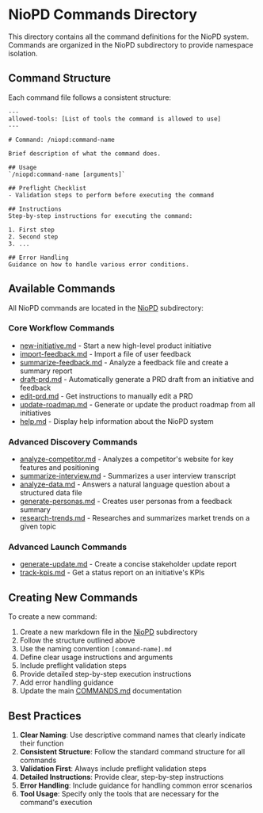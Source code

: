 # NioPD Commands Directory

This directory contains all the command definitions for the NioPD system. Commands are organized in the NioPD subdirectory to provide namespace isolation.

## Command Structure

Each command file follows a consistent structure:

```
---
allowed-tools: [List of tools the command is allowed to use]
---

# Command: /niopd:command-name

Brief description of what the command does.

## Usage
`/niopd:command-name [arguments]`

## Preflight Checklist
- Validation steps to perform before executing the command

## Instructions
Step-by-step instructions for executing the command:

1. First step
2. Second step
3. ...

## Error Handling
Guidance on how to handle various error conditions.
```

## Available Commands

All NioPD commands are located in the [NioPD](NioPD/) subdirectory:

### Core Workflow Commands
- [new-initiative.md](NioPD/new-initiative.md) - Start a new high-level product initiative
- [import-feedback.md](NioPD/import-feedback.md) - Import a file of user feedback
- [summarize-feedback.md](NioPD/summarize-feedback.md) - Analyze a feedback file and create a summary report
- [draft-prd.md](NioPD/draft-prd.md) - Automatically generate a PRD draft from an initiative and feedback
- [edit-prd.md](NioPD/edit-prd.md) - Get instructions to manually edit a PRD
- [update-roadmap.md](NioPD/update-roadmap.md) - Generate or update the product roadmap from all initiatives
- [help.md](NioPD/help.md) - Display help information about the NioPD system

### Advanced Discovery Commands
- [analyze-competitor.md](NioPD/analyze-competitor.md) - Analyzes a competitor's website for key features and positioning
- [summarize-interview.md](NioPD/summarize-interview.md) - Summarizes a user interview transcript
- [analyze-data.md](NioPD/analyze-data.md) - Answers a natural language question about a structured data file
- [generate-personas.md](NioPD/generate-personas.md) - Creates user personas from a feedback summary
- [research-trends.md](NioPD/research-trends.md) - Researches and summarizes market trends on a given topic

### Advanced Launch Commands
- [generate-update.md](NioPD/generate-update.md) - Create a concise stakeholder update report
- [track-kpis.md](NioPD/track-kpis.md) - Get a status report on an initiative's KPIs

## Creating New Commands

To create a new command:

1. Create a new markdown file in the [NioPD](NioPD/) subdirectory
2. Follow the structure outlined above
3. Use the naming convention `[command-name].md`
4. Define clear usage instructions and arguments
5. Include preflight validation steps
6. Provide detailed step-by-step execution instructions
7. Add error handling guidance
8. Update the main [COMMANDS.md](../../COMMANDS.md) documentation

## Best Practices

1. **Clear Naming**: Use descriptive command names that clearly indicate their function
2. **Consistent Structure**: Follow the standard command structure for all commands
3. **Validation First**: Always include preflight validation steps
4. **Detailed Instructions**: Provide clear, step-by-step instructions
5. **Error Handling**: Include guidance for handling common error scenarios
6. **Tool Usage**: Specify only the tools that are necessary for the command's execution